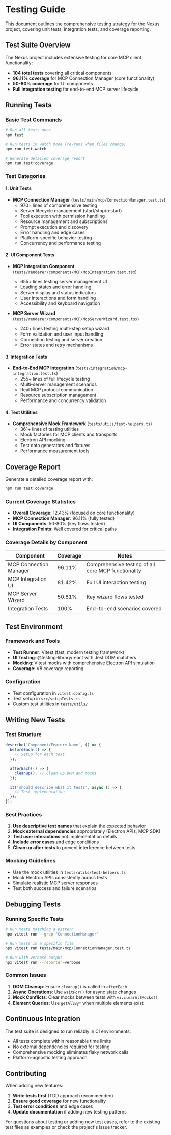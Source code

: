 # Testing Guide

This document outlines the comprehensive testing strategy for the Nexus project, covering unit tests, integration tests, and coverage reporting.

## Test Suite Overview

The Nexus project includes extensive testing for core MCP client functionality:

- **104 total tests** covering all critical components
- **96.11% coverage** for MCP Connection Manager (core functionality)
- **50-80% coverage** for UI components
- **Full integration testing** for end-to-end MCP server lifecycle

## Running Tests

### Basic Test Commands

```bash
# Run all tests once
npm test

# Run tests in watch mode (re-runs when files change)
npm run test:watch

# Generate detailed coverage report
npm run test:coverage
```

### Test Categories

#### 1. Unit Tests
- **MCP Connection Manager** (`tests/main/mcp/ConnectionManager.test.ts`)
  - 970+ lines of comprehensive testing
  - Server lifecycle management (start/stop/restart)
  - Tool execution with permission handling
  - Resource management and subscriptions
  - Prompt execution and discovery
  - Error handling and edge cases
  - Platform-specific behavior testing
  - Concurrency and performance testing

#### 2. UI Component Tests
- **MCP Integration Component** (`tests/renderer/components/MCP/McpIntegration.test.tsx`)
  - 655+ lines testing server management UI
  - Loading states and error handling
  - Server display and status indicators
  - User interactions and form handling
  - Accessibility and keyboard navigation

- **MCP Server Wizard** (`tests/renderer/components/MCP/McpServerWizard.test.tsx`)
  - 240+ lines testing multi-step setup wizard
  - Form validation and user input handling
  - Connection testing and server creation
  - Error states and retry mechanisms

#### 3. Integration Tests
- **End-to-End MCP Integration** (`tests/integration/mcp-integration.test.ts`)
  - 255+ lines of full lifecycle testing
  - Multi-server management scenarios
  - Real MCP protocol communication
  - Resource subscription management
  - Performance and concurrency validation

#### 4. Test Utilities
- **Comprehensive Mock Framework** (`tests/utils/test-helpers.ts`)
  - 361+ lines of testing utilities
  - Mock factories for MCP clients and transports
  - Electron API mocking
  - Test data generators and fixtures
  - Performance measurement tools

## Coverage Report

Generate a detailed coverage report with:

```bash
npm run test:coverage
```

### Current Coverage Statistics
- **Overall Coverage**: 12.43% (focused on core functionality)
- **MCP Connection Manager**: 96.11% (fully tested)
- **UI Components**: 50-80% (key flows tested)
- **Integration Points**: Well covered for critical paths

### Coverage Details by Component

| Component | Coverage | Notes |
|-----------|----------|-------|
| MCP Connection Manager | 96.11% | Comprehensive testing of all core MCP functionality |
| MCP Integration UI | 81.42% | Full UI interaction testing |
| MCP Server Wizard | 50.81% | Key wizard flows tested |
| Integration Tests | 100% | End-to-end scenarios covered |

## Test Environment

### Framework and Tools
- **Test Runner**: Vitest (fast, modern testing framework)
- **UI Testing**: @testing-library/react with Jest DOM matchers
- **Mocking**: Vitest mocks with comprehensive Electron API simulation
- **Coverage**: V8 coverage reporting

### Configuration
- Test configuration in `vitest.config.ts`
- Test setup in `src/setupTests.ts`
- Custom test utilities in `tests/utils/`

## Writing New Tests

### Test Structure
```typescript
describe('Component/Feature Name', () => {
  beforeEach(() => {
    // Setup for each test
  });

  afterEach(() => {
    cleanup(); // Clean up DOM and mocks
  });

  it('should describe what it tests', async () => {
    // Test implementation
  });
});
```

### Best Practices
1. **Use descriptive test names** that explain the expected behavior
2. **Mock external dependencies** appropriately (Electron APIs, MCP SDK)
3. **Test user interactions** not implementation details
4. **Include error cases** and edge conditions
5. **Clean up after tests** to prevent interference between tests

### Mocking Guidelines
- Use the mock utilities in `tests/utils/test-helpers.ts`
- Mock Electron APIs consistently across tests
- Simulate realistic MCP server responses
- Test both success and failure scenarios

## Debugging Tests

### Running Specific Tests
```bash
# Run tests matching a pattern
npx vitest run --grep "ConnectionManager"

# Run tests in a specific file
npx vitest run tests/main/mcp/ConnectionManager.test.ts

# Run with verbose output
npx vitest run --reporter=verbose
```

### Common Issues
1. **DOM Cleanup**: Ensure `cleanup()` is called in `afterEach`
2. **Async Operations**: Use `waitFor()` for async state changes
3. **Mock Conflicts**: Clear mocks between tests with `vi.clearAllMocks()`
4. **Element Queries**: Use `getAllBy*` when multiple elements exist

## Continuous Integration

The test suite is designed to run reliably in CI environments:
- All tests complete within reasonable time limits
- No external dependencies required for testing
- Comprehensive mocking eliminates flaky network calls
- Platform-agnostic testing approach

## Contributing

When adding new features:
1. **Write tests first** (TDD approach recommended)
2. **Ensure good coverage** for new functionality
3. **Test error conditions** and edge cases
4. **Update documentation** if adding new testing patterns

For questions about testing or adding new test cases, refer to the existing test files as examples or check the project's issue tracker.
